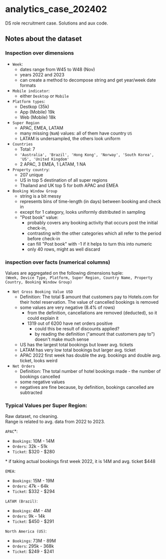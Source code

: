 # analytics_case_202402
DS role recruitment case. Solutions and aux code.  

## Notes about the dataset

### Inspection over dimensions

- `Week`: 
  - dates range from W45 to W48 (Nov)
  - years 2022 and 2023
  - can create a method to decompose string and get year/week date formats
- `Mobile indicator`:
  - either `Desktop` or `Mobile`
- `Platform types`:
  - Destkop ($35$k)
  - App (Mobile) $19$k
  - Web (Mobile) $18$k
- `Super Region`
  - APAC, EMEA, LATAM
  - many missing (`NaN`) values: all of them have country `US`
  - LATAM is undersampled, the others look uniform
- `Countries`
  - Total: $7$
  - `'Australia', 'Brazil', 'Hong Kong', 'Norway', 'South Korea', 'US', 'United Kingdom'`
  - $2$ APAC, $3$ EMEA, $1$ LATAM, $1$ NA
- `Property country`:
  - $207$ unique
  - US in top 5 destination of all super regions
  - Thailand and UK top 5 for both APAC and EMEA
- `Booking Window Group`
  - string is a bit messy
  - represents bins of time-length (in days) between booking and check in
  - except for 1 category, looks uniformly distributed in sampling
  - "Post book" value: 
    - probably covers any booking activity that occurs post the initial check-in, 
    - contrasting with the other categories which all refer to the period before check-in
    - can fill "Post book" with -1 if it helps to turn this into numeric
    - only 40 rows, might as well discard

### inspection over facts (numerical columns)

Values are aggregated on the following dimensions tuple:  
`(Week, Device Type, Platform, Super Region, Country Name, Property Country, Booking Window Group)`

- `Net Gross Booking Value USD`
  - Definition: The total $ amount that customers pay to Hotels.com for their hotel reservation. The value of cancelled bookings is removed
  - some values are very negative (8.4% of rows)
    - from the definition, cancellations are removed (deducted), so it could explain it
    - 1319 out of 6200 have net orders positive
      - could this be result of discounts applied? 
      - by reading the definition ("amount that customers pay to") doesn't make much sense
  - US has the largest total bookings but lower avg. tickets
  - LATAM has very low total bookings but larger avg. ticket
  - APAC 2022 first week has double the avg. bookings and double avg. ticket, looks weird
- `Net Orders`
  - Definition: The total number of hotel bookings made - the number of bookings cancelled
  - some negative values 
  - negatives are fine because, by definition, bookings cancelled are subtracted

### Typical Values per Super Region:

Raw dataset, no cleaning.  
Range is related to avg. data from 2022 to 2023.

`APAC`*:
  - `Bookings`: $10$M - $14$M
  - `Orders`: $32$k - $51$k
  - `Ticket`: $\$320$ - $\$280$

\* if taking actual bookings first week 2022, it is 14M and avg. ticket $448

`EMEA`:
  - `Bookings`: $15$M - $19$M
  - `Orders`: $47$k - $64$k
  - `Ticket`: $\$332$ - $\$294$

`LATAM (Brazil)`:
  - `Bookings`: $4$M - $4$M
  - `Orders`: $9$k - $14$k
  - `Ticket`: $\$450$ - $\$291$

`North America (US)`:
  - `Bookings`: $73$M - $89$M
  - `Orders`: $295$k - $368$k
  - `Ticket`: $\$249$ - $\$241$

